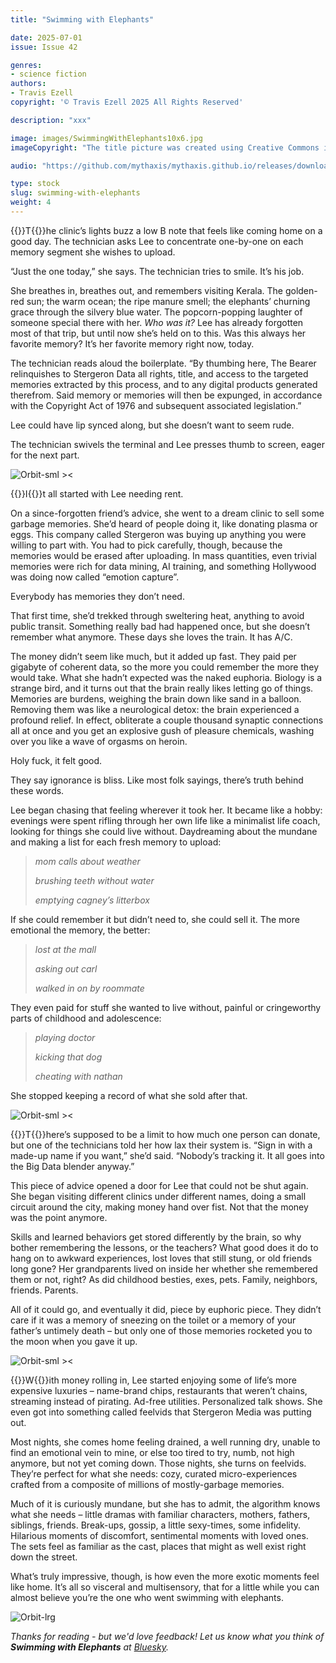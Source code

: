 ```yaml
---
title: "Swimming with Elephants"

date: 2025-07-01
issue: Issue 42

genres:
- science fiction
authors:
- Travis Ezell
copyright: '© Travis Ezell 2025 All Rights Reserved'

description: "xxx"

image: images/SwimmingWithElephants10x6.jpg
imageCopyright: "The title picture was created using Creative Commons images by [Marcelo Jaboo](https://www.pexels.com/photo/brown-wooden-armchair-on-brown-wooden-floor-696407/) and [SamuelFJohanns](https://pixabay.com/photos/rat-mouse-laboratory-research-6848160/) - many thanks!"

audio: "https://github.com/mythaxis/mythaxis.github.io/releases/download/i42/4.Swimming.with.Elephants.mp3"

type: stock
slug: swimming-with-elephants
weight: 4
---
```


{{<glyph>}}T{{</glyph>}}he clinic’s lights buzz a low B note that feels like coming home on a good day. The technician asks Lee to concentrate one-by-one on each memory segment she wishes to upload.

“Just the one today,” she says. The technician tries to smile. It’s his job.

She breathes in, breathes out, and remembers visiting Kerala. The golden-red sun; the warm ocean; the ripe manure smell; the elephants’ churning grace through the silvery blue water. The popcorn-popping laughter of someone special there with her. *Who was it?* Lee has already forgotten most of that trip, but until now she’s held on to this. Was this always her favorite memory? It’s her favorite memory right now, today.

The technician reads aloud the boilerplate. “By thumbing here, The Bearer relinquishes to Stergeron Data all rights, title, and access to the targeted memories extracted by this process, and to any digital products generated therefrom. Said memory or memories will then be expunged, in accordance with the Copyright Act of 1976 and subsequent associated legislation.”

Lee could have lip synced along, but she doesn’t want to seem rude.

The technician swivels the terminal and Lee presses thumb to screen, eager for the next part.

![Orbit-sml ><](images/Orbit.svg)

{{<glyph>}}I{{</glyph>}}t all started with Lee needing rent.

On a since-forgotten friend’s advice, she went to a dream clinic to sell some garbage memories. She’d heard of people doing it, like donating plasma or eggs. This company called Stergeron was buying up anything you were willing to part with. You had to pick carefully, though, because the memories would be erased after uploading. In mass quantities, even trivial memories were rich for data mining, AI training, and something Hollywood was doing now called “emotion capture”.

Everybody has memories they don’t need.

That first time, she’d trekked through sweltering heat, anything to avoid public transit. Something really bad had happened once, but she doesn’t remember what anymore. These days she loves the train. It has A/C.

The money didn’t seem like much, but it added up fast. They paid per gigabyte of coherent data, so the more you could remember the more they would take. What she hadn’t expected was the naked euphoria. Biology is a strange bird, and it turns out that the brain really likes letting go of things. Memories are burdens, weighing the brain down like sand in a balloon. Removing them was like a neurological detox: the brain experienced a profound relief. In effect, obliterate a couple thousand synaptic connections all at once and you get an explosive gush of pleasure chemicals, washing over you like a wave of orgasms on heroin.

Holy fuck, it felt good.

They say ignorance is bliss. Like most folk sayings, there’s truth behind these words.

Lee began chasing that feeling wherever it took her. It became like a hobby: evenings were spent rifling through her own life like a minimalist life coach, looking for things she could live without. Daydreaming about the mundane and making a list for each fresh memory to upload:

> *mom calls about weather*
>
> *brushing teeth without water*
>
> *emptying cagney’s litterbox*

If she could remember it but didn’t need to, she could sell it. The more emotional the memory, the better:

> *lost at the mall*
>
> *asking out carl*
>
> *walked in on by roommate*

They even paid for stuff she wanted to live without, painful or cringeworthy parts of childhood and adolescence:

> *playing doctor*
>
> *kicking that dog*
>
> *cheating with nathan*

She stopped keeping a record of what she sold after that.

![Orbit-sml ><](images/Orbit.svg)

{{<glyph>}}T{{</glyph>}}here’s supposed to be a limit to how much one person can donate, but one of the technicians told her how lax their system is. “Sign in with a made-up name if you want,” she’d said. “Nobody’s tracking it. It all goes into the Big Data blender anyway.”

This piece of advice opened a door for Lee that could not be shut again. She began visiting different clinics under different names, doing a small circuit around the city, making money hand over fist. Not that the money was the point anymore.

Skills and learned behaviors get stored differently by the brain, so why bother remembering the lessons, or the teachers? What good does it do to hang on to awkward experiences, lost loves that still stung, or old friends long gone? Her grandparents lived on inside her whether she remembered them or not, right? As did childhood besties, exes, pets. Family, neighbors, friends. Parents.

All of it could go, and eventually it did, piece by euphoric piece. They didn’t care if it was a memory of sneezing on the toilet or a memory of your father’s untimely death – but only one of those memories rocketed you to the moon when you gave it up.

![Orbit-sml ><](images/Orbit.svg)

{{<glyph>}}W{{</glyph>}}ith money rolling in, Lee started enjoying some of life’s more expensive luxuries – name-brand chips, restaurants that weren’t chains, streaming instead of pirating. Ad-free utilities. Personalized talk shows. She even got into something called feelvids that Stergeron Media was putting out.

Most nights, she comes home feeling drained, a well running dry, unable to find an emotional vein to mine, or else too tired to try, numb, not high anymore, but not yet coming down. Those nights, she turns on feelvids. They’re perfect for what she needs: cozy, curated micro-experiences crafted from a composite of millions of mostly-garbage memories.

Much of it is curiously mundane, but she has to admit, the algorithm knows what she needs – little dramas with familiar characters, mothers, fathers, siblings, friends. Break-ups, gossip, a little sexy-times, some infidelity. Hilarious moments of discomfort, sentimental moments with loved ones. The sets feel as familiar as the cast, places that might as well exist right down the street.

What’s truly impressive, though, is how even the more exotic moments feel like home. It’s all so visceral and multisensory, that for a little while you can almost believe you’re the one who went swimming with elephants.

![Orbit-lrg](images/Orbit.svg)

*Thanks for reading - but we'd love feedback! Let us know what you think of **Swimming with Elephants** at [Bluesky](https://bsky.app/profile/mythaxis.bsky.social).*
